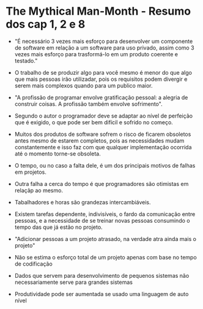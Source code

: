 # The Mythical Man-Month - Resumo dos cap 1, 2 e 8

- "É necessário 3 vezes mais esforço para desenvolver um componente de software em relação a um software para uso privado, assim como 3 vezes mais esforço para trasformá-lo em um produto coerente e testado."

- O trabalho de se produzir algo para você mesmo é menor do que algo que mais pessoas irão utilizadar, pois os requisitos podem divergir e serem mais complexos quando para um publico maior.

- "A profissão de programar envolve gratificação pessoal: a alegria de construir coisas. A profissão também envolve sofrimento".

- Segundo o autor o programador deve se adaptar ao nível de perfeição que é exigido, o que pode ser bem difícil e sofrido no começo.

- Muitos dos produtos de software sofrem o risco de ficarem obsoletos antes mesmo de estarem completos, pois as necessidades mudam constantemente e isso faz com que qualquer implementação ocorrida até o momento torne-se obsoleta.

- O tempo, ou no caso a falta dele, é um dos principais motivos de falhas em projetos.

- Outra falha a cerca do tempo é que programadores são otimistas em relaçãp ao mesmo.

- Tabalhadores e horas são grandezas intercambiáveis.

- Existem tarefas dependente, indivisíveis, o fardo da comunicação entre pessoas, e a necessidade de se treinar novas pessoas consumindo o tempo das que já estão no projeto.

- "Adicionar pessoas a um projeto atrasado, na verdade atra ainda mais o projeto"

- Não se estima o esforço total de um projeto apenas com base no tempo de codificação

- Dados que servem para desenvolvimento de pequenos sistemas não necessariamente serve para grandes sistemas

- Produtividade pode ser aumentada se usado uma linguagem de auto nível
